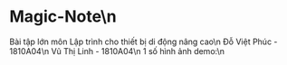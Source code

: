 # Magic-Note\n
Bài tập lớn môn Lập trình cho thiết bị di động nâng cao\n
Đỗ Việt Phúc - 1810A04\n
Vũ Thị Linh - 1810A04\n
1 số hình ảnh demo:\n
